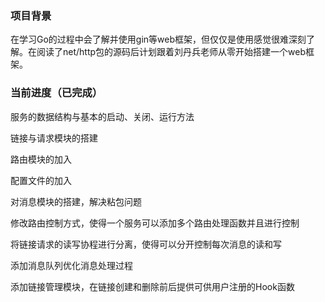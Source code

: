 ### 项目背景
在学习Go的过程中会了解并使用gin等web框架，但仅仅是使用感觉很难深刻了解。在阅读了net/http包的源码后计划跟着刘丹兵老师从零开始搭建一个web框架。

### 当前进度（已完成）
服务的数据结构与基本的启动、关闭、运行方法

链接与请求模块的搭建

路由模块的加入

配置文件的加入

对消息模块的搭建，解决粘包问题

修改路由控制方式，使得一个服务可以添加多个路由处理函数并且进行控制

将链接请求的读写协程进行分离，使得可以分开控制每次消息的读和写

添加消息队列优化消息处理过程

添加链接管理模块，在链接创建和删除前后提供可供用户注册的Hook函数